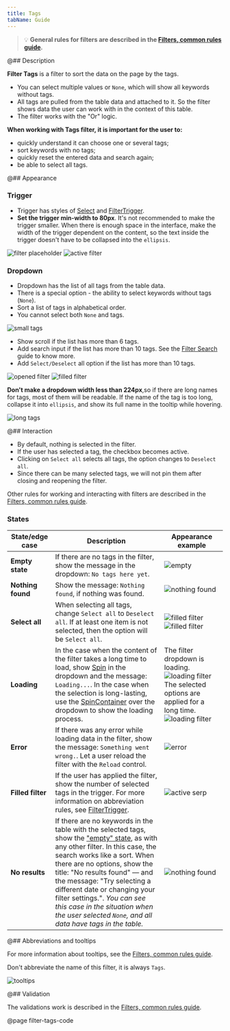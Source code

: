 ```yaml
---
title: Tags
tabName: Guide
---
```


> 💡 **General rules for filters are described in the [Filters, common rules guide](/filter-group/filter-rules/).**

@## Description

**Filter Tags** is a filter to sort the data on the page by the tags.

- You can select multiple values or `None`, which will show all keywords without tags.
- All tags are pulled from the table data and attached to it. So the filter shows data the user can work with in the context of this table.
- The filter works with the "Or" logic.

**When working with Tags filter, it is important for the user to:**

- quickly understand it can choose one or several tags;
- sort keywords with no tags;
- quickly reset the entered data and search again;
- be able to select all tags.

@## Appearance

### Trigger

- Trigger has styles of [Select](/components/select/) and [FilterTrigger](/components/filter-trigger/).
- **Set the trigger min-width to 80px**. It's not recommended to make the trigger smaller. When there is enough space in the interface, make the width of the trigger dependent on the content, so the text inside the trigger doesn't have to be collapsed into the `ellipsis`.

![filter placeholder](static/placeholder-tags.png)
![active filter](static/active-tags.png)

### Dropdown

- Dropdown has the list of all tags from the table data.
- There is a special option - the ability to select keywords without tags (`None`).
- Sort a list of tags in alphabetical order.
- You cannot select both `None` and tags.

![small tags](static/small-tags.png)

- Show scroll if the list has more than 6 tags.
- Add search input if the list has more than 10 tags. See the [Filter Search](/filter-group/filter-search/) guide to know more.
- Add `Select/Deselect` all option if the list has more than 10 tags.

![opened filter](static/opened-tags.png)
![filled filter](static/filled-tags.png)

**Don't make a dropdown width less than 224px**,so if there are long names for tags, most of them will be readable. If the name of the tag is too long, collapse it into `ellipsis`, and show its full name in the tooltip while hovering.

![long tags](static/long-tags.png)

@## Interaction

- By default, nothing is selected in the filter.
- If the user has selected a tag, the checkbox becomes active.
- Clicking on `Select all` selects all tags, the option changes to `Deselect all`.
- Since there can be many selected tags, we will not pin them after closing and reopening the filter.

Other rules for working and interacting with filters are described in the [Filters, common rules guide](/filter-group/filter-rules/).

### States

| State/edge case   | Description                                                                                                                                                                                                                                                                                                                                                                                                                                                | Appearance example                                                                                                                                                             |
| ----------------- | ---------------------------------------------------------------------------------------------------------------------------------------------------------------------------------------------------------------------------------------------------------------------------------------------------------------------------------------------------------------------------------------------------------------------------------------------------------- | ------------------------------------------------------------------------------------------------------------------------------------------------------------------------------ |
| **Empty state**   | If there are no tags in the filter, show the message in the dropdown: `No tags here yet`.                                                                                                                                                                                                                                                                                                                                                                  | ![empty](static/empty-tags.png)                                                                                                                                                |
| **Nothing found** | Show the message: `Nothing found`, if nothing was found.                                                                                                                                                                                                                                                                                                                                                                                                   | ![nothing found](static/nothing-found-tags.png)                                                                                                                                |
| **Select all**    | When selecting all tags, change `Select all` to `Deselect all`. If at least one item is not selected, then the option will be `Select all`.                                                                                                                                                                                                                                                                                                                | ![filled filter](static/filled-tags.png) ![filled filter](static/deselct-tags.png)                                                                                             |
| **Loading**       | In the case when the content of the filter takes a long time to load, show [Spin](/components/spin/) in the dropdown and the message: `Loading...`. In the case when the selection is long-lasting, use the [SpinContainer](/components/spin-container/) over the dropdown to show the loading process.                                                                                                                                                    | The filter dropdown is loading. ![loading filter](static/loading-tags.png) The selected options are applied for a long time. ![loading filter](static/spin-container-tags.png) |
| **Error**         | If there was any error while loading data in the filter, show the message: `Something went wrong.`. Let a user reload the filter with the `Reload` control.                                                                                                                                                                                                                                                                                                | ![error](static/error-tags.png)                                                                                                                                                |
| **Filled filter** | If the user has applied the filter, show the number of selected tags in the trigger. For more information on abbreviation rules, see [FilterTrigger](/components/filter-trigger/).                                                                                                                                                                                                                                                                         | ![active serp](static/active-tags.png)                                                                                                                                         |
| **No results**    | If there are no keywords in the table with the selected tags, show the ["empty" state](/components/widget-empty/), as with any other filter. In this case, the search works like a sort. When there are no options, show the title: "No results found" — and the message: "Try selecting a different date or changing your filter settings.". _You can see this case in the situation when the user selected `None`, and all data have tags in the table._ | ![nothing found](static/nothing-found-tags.png)                                                                                                                                |

@## Abbreviations and tooltips

For more information about tooltips, see the [Filters, common rules guide](/filter-group/filter-rules/).

Don't abbreviate the name of this filter, it is always `Tags`.

![tooltips](static/tooltip-1.png)

@## Validation

The validations work is described in the [Filters, common rules guide](/filter-group/filter-rules/).

@page filter-tags-code
